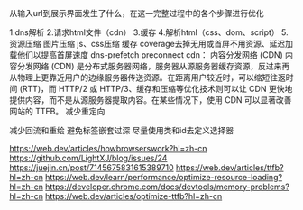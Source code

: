 从输入url到展示界面发生了什么，在这一完整过程中的各个步骤进行优化

1.dns解析
2.请求html文件（cdn）
3.缓存
4.解析html（css、dom、script）
5.资源压缩
图片压缩
js、css压缩
缓存
coverage去掉无用或首屏不用资源、延迟加载他们以提高首屏速度
dns-prefetch
preconnect
cdn：
内容分发网络 (CDN)
内容分发网络 (CDN) 是分布式服务器网络，服务器从源服务器缓存资源，反过来再从物理上更靠近用户的边缘服务器传送资源。在距离用户较近时，可以缩短往返时间 (RTT)，而 HTTP/2 或 HTTP/3、缓存和压缩等优化技术则可以让 CDN 更快地提供内容，而不是从源服务器提取内容。在某些情况下，使用 CDN 可以显著改善网站的 TTFB。
减少重定向

减少回流和重绘
避免标签嵌套过深
尽量使用类和id去定义选择器

https://web.dev/articles/howbrowserswork?hl=zh-cn
https://github.com/LightXJ/blog/issues/24
https://juejin.cn/post/7145675831615389710
https://web.dev/articles/ttfb?hl=zh-cn
https://web.dev/learn/performance/optimize-resource-loading?hl=zh-cn
https://developer.chrome.com/docs/devtools/memory-problems?hl=zh-cn
https://web.dev/articles/optimize-ttfb?hl=zh-cn
